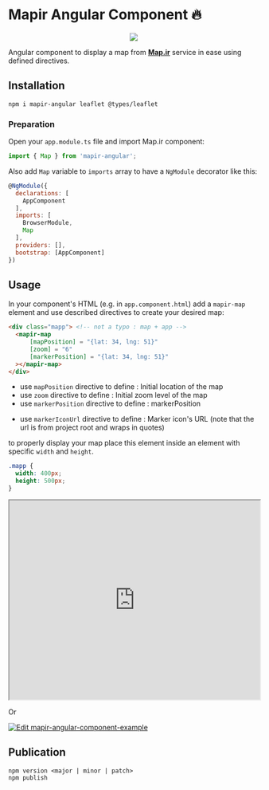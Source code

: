 # Mapir Angular Component 🔥

<div style="text-align: center">
<a href="https://map.ir"> <img src="https://map.ir/css/images/site-logo.png" /> </a>
</div>

Angular component to display a map from [**Map.ir**](http://map.ir) service in ease using defined directives.

## Installation

```shell
npm i mapir-angular leaflet @types/leaflet
```

### Preparation

Open your `app.module.ts` file and import Map.ir component:

```js
import { Map } from 'mapir-angular';
```

Also add `Map` variable to `imports` array to have a `NgModule` decorator like this:

```js
@NgModule({
  declarations: [
    AppComponent
  ],
  imports: [
    BrowserModule,
    Map
  ],
  providers: [],
  bootstrap: [AppComponent]
})
```

## Usage

In your component's HTML (e.g. in `app.component.html`) add a `mapir-map` element and use described directives to create your desired map:

```html
<div class="mapp"> <!-- not a typo : map + app -->
  <mapir-map
      [mapPosition] = "{lat: 34, lng: 51}"
      [zoom] = "6"
      [markerPosition] = "{lat: 34, lng: 51}"
  ></mapir-map>
</div>
```

- use `mapPosition` directive to define : Initial location of the map
- use `zoom` directive to define : Initial zoom level of the map
- use `markerPosition` directive to define : markerPosition
+ use `markerIconUrl` directive to define : Marker icon's URL (note that the url is from project root and wraps in quotes)

to properly display your map place this element inside an element with specific `width` and `height`.

```css
.mapp {
  width: 400px;
  height: 500px;
}
```

<iframe src="https://stackblitz.com/edit/mapir-angular-component-example?ctl=1&embed=1&file=src/app/app.module.ts" height="400px" width="100%"></iframe>

Or 

[![Edit mapir-angular-component-example](https://codesandbox.io/static/img/play-codesandbox.svg)](https://codesandbox.io/s/k394n9k7y3)

## Publication

```shell
npm version <major | minor | patch>
npm publish
```
